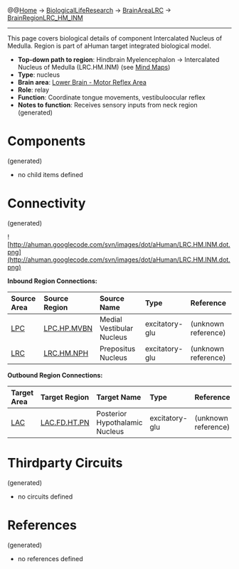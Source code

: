@@[Home](Home.md) -> [BiologicalLifeResearch](BiologicalLifeResearch.md) -> [BrainAreaLRC](BrainAreaLRC.md) -> [BrainRegionLRC\_HM\_INM](BrainRegionLRC_HM_INM.md)

---


This page covers biological details of component Intercalated Nucleus of Medulla.
Region is part of aHuman target integrated biological model.

  * **Top-down path to region**: Hindbrain Myelencephalon -> Intercalated Nucleus of Medulla (LRC.HM.INM) (see [Mind Maps](OverallMindMaps.md))
  * **Type**: nucleus
  * **Brain area**: [Lower Brain - Motor Reflex Area](BrainAreaLRC.md)
  * **Role**: relay
  * **Function**: Coordinate tongue movements, vestibuloocular reflex
  * **Notes to function**: Receives sensory inputs from neck region
(generated)
# Components #
(generated)


  * no child items defined

# Connectivity #
(generated)


![http://ahuman.googlecode.com/svn/images/dot/aHuman/LRC.HM.INM.dot.png](http://ahuman.googlecode.com/svn/images/dot/aHuman/LRC.HM.INM.dot.png)

**Inbound Region Connections:**

| **Source Area** | **Source Region** | **Source Name** | **Type** | **Reference** |
|:----------------|:------------------|:----------------|:---------|:--------------|
| [LPC](BrainAreaLPC.md) | [LPC.HP.MVBN](BrainRegionLPC_HP_MVBN.md) | Medial Vestibular Nucleus | excitatory-glu | (unknown reference) |
| [LRC](BrainAreaLRC.md) | [LRC.HM.NPH](BrainRegionLRC_HM_NPH.md) | Prepositus Nucleus | excitatory-glu | (unknown reference) |

**Outbound Region Connections:**

| **Target Area** | **Target Region** | **Target Name** | **Type** | **Reference** |
|:----------------|:------------------|:----------------|:---------|:--------------|
| [LAC](BrainAreaLAC.md) | [LAC.FD.HT.PN](BrainRegionLAC_FD_HT_PN.md) | Posterior Hypothalamic Nucleus | excitatory-glu | (unknown reference) |

# Thirdparty Circuits #
(generated)

  * no circuits defined

# References #
(generated)

  * no references defined
